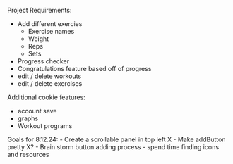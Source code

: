 Project Requirements:
- Add different exercies
    * Exercise names
    * Weight
    * Reps
    * Sets
- Progress checker
- Congratulations feature based off of progress
- edit / delete workouts
- edit / delete exercises

Additional cookie features:
- account save
- graphs
- Workout programs

Goals for 8.12.24:
    - Create a scrollable panel in top left X
    - Make addButton pretty X?
    - Brain storm button adding process
    - spend time finding icons and resources
